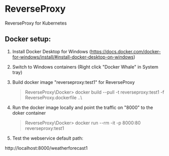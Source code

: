 # ReverseProxy
ReverseProxy for Kubernetes



## Docker setup:

1. Install Docker Desktop for Windows (https://docs.docker.com/docker-for-windows/install/#install-docker-desktop-on-windows)

2. Switch to Windows containers (Right click "Docker Whale" in System tray)

3. Build docker image "reverseproxy:test1" for ReverseProxy
    > ReverseProxy\Docker> docker build --pull -t reverseproxy:test1 -f ReverseProxy.dockerfile ..\

4. Run the docker image locally and point the traffic on "8000" to the doker container
    > ReverseProxy\Docker> docker run --rm -it -p 8000:80 reverseproxy:test1

5. Test the webservice default path:

http://localhost:8000/weatherforecast1


